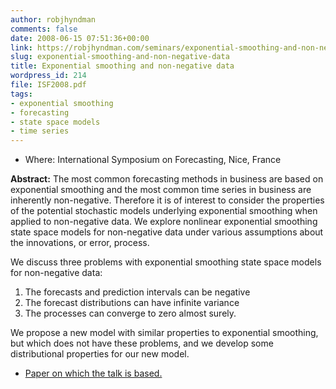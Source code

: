 ```yaml
---
author: robjhyndman
comments: false
date: 2008-06-15 07:51:36+00:00
link: https://robjhyndman.com/seminars/exponential-smoothing-and-non-negative-data/
slug: exponential-smoothing-and-non-negative-data
title: Exponential smoothing and non-negative data
wordpress_id: 214
file: ISF2008.pdf
tags:
- exponential smoothing
- forecasting
- state space models
- time series
---
```


* Where: International Symposium on Forecasting, Nice, France


**Abstract:** The most common forecasting methods in business are based on exponential smoothing and the most common time series in business are inherently non-negative. Therefore it is of interest to consider the properties of the potential stochastic models underlying exponential smoothing when applied to non-negative data. We explore nonlinear exponential smoothing state space models for non-negative data under various assumptions about the innovations, or error, process.

We discuss three problems with exponential smoothing state space models for non-negative data:

  1. The forecasts and prediction intervals can be negative
  2. The forecast distributions can have infinite variance	
  3. The processes can converge to zero almost surely.


We propose a new model with similar properties to exponential smoothing, but which does not have these problems, and we develop some distributional properties for our new model.

  * [Paper on which the talk is based.](/publications/expsmooth-nonnegative/)

	

